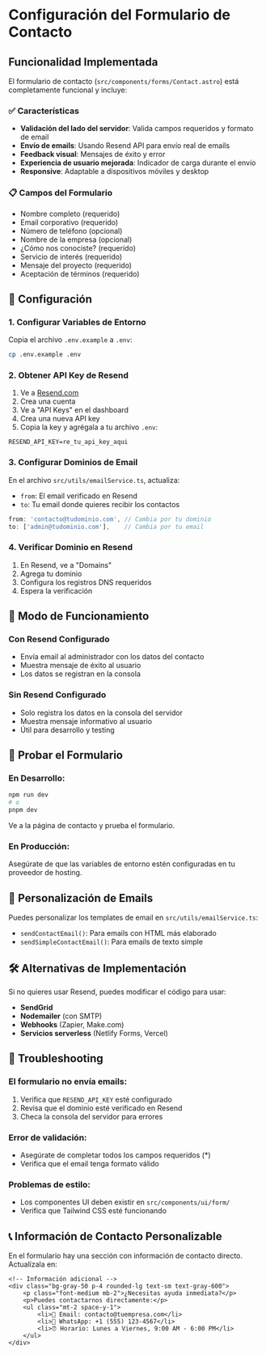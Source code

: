 # Configuración del Formulario de Contacto

## Funcionalidad Implementada

El formulario de contacto (`src/components/forms/Contact.astro`) está completamente funcional y incluye:

### ✅ Características
- **Validación del lado del servidor**: Valida campos requeridos y formato de email
- **Envío de emails**: Usando Resend API para envío real de emails
- **Feedback visual**: Mensajes de éxito y error
- **Experiencia de usuario mejorada**: Indicador de carga durante el envío
- **Responsive**: Adaptable a dispositivos móviles y desktop

### 📋 Campos del Formulario
- Nombre completo (requerido)
- Email corporativo (requerido)
- Número de teléfono (opcional)
- Nombre de la empresa (opcional)
- ¿Cómo nos conociste? (requerido)
- Servicio de interés (requerido)
- Mensaje del proyecto (requerido)
- Aceptación de términos (requerido)

## 🚀 Configuración

### 1. Configurar Variables de Entorno

Copia el archivo `.env.example` a `.env`:
```bash
cp .env.example .env
```

### 2. Obtener API Key de Resend

1. Ve a [Resend.com](https://resend.com)
2. Crea una cuenta
3. Ve a "API Keys" en el dashboard
4. Crea una nueva API key
5. Copia la key y agrégala a tu archivo `.env`:

```env
RESEND_API_KEY=re_tu_api_key_aqui
```

### 3. Configurar Dominios de Email

En el archivo `src/utils/emailService.ts`, actualiza:
- `from`: El email verificado en Resend
- `to`: Tu email donde quieres recibir los contactos

```typescript
from: 'contacto@tudominio.com', // Cambia por tu dominio
to: ['admin@tudominio.com'],    // Cambia por tu email
```

### 4. Verificar Dominio en Resend

1. En Resend, ve a "Domains"
2. Agrega tu dominio
3. Configura los registros DNS requeridos
4. Espera la verificación

## 🎯 Modo de Funcionamiento

### Con Resend Configurado
- Envía email al administrador con los datos del contacto
- Muestra mensaje de éxito al usuario
- Los datos se registran en la consola

### Sin Resend Configurado
- Solo registra los datos en la consola del servidor
- Muestra mensaje informativo al usuario
- Útil para desarrollo y testing

## 🧪 Probar el Formulario

### En Desarrollo:
```bash
npm run dev
# o
pnpm dev
```

Ve a la página de contacto y prueba el formulario.

### En Producción:
Asegúrate de que las variables de entorno estén configuradas en tu proveedor de hosting.

## 📧 Personalización de Emails

Puedes personalizar los templates de email en `src/utils/emailService.ts`:

- `sendContactEmail()`: Para emails con HTML más elaborado
- `sendSimpleContactEmail()`: Para emails de texto simple

## 🛠️ Alternativas de Implementación

Si no quieres usar Resend, puedes modificar el código para usar:
- **SendGrid**
- **Nodemailer** (con SMTP)
- **Webhooks** (Zapier, Make.com)
- **Servicios serverless** (Netlify Forms, Vercel)

## 🐛 Troubleshooting

### El formulario no envía emails:
1. Verifica que `RESEND_API_KEY` esté configurado
2. Revisa que el dominio esté verificado en Resend
3. Checa la consola del servidor para errores

### Error de validación:
- Asegúrate de completar todos los campos requeridos (*)
- Verifica que el email tenga formato válido

### Problemas de estilo:
- Los componentes UI deben existir en `src/components/ui/form/`
- Verifica que Tailwind CSS esté funcionando

## 📞 Información de Contacto Personalizable

En el formulario hay una sección con información de contacto directo. Actualízala en:
```astro
<!-- Información adicional -->
<div class="bg-gray-50 p-4 rounded-lg text-sm text-gray-600">
    <p class="font-medium mb-2">¿Necesitas ayuda inmediata?</p>
    <p>Puedes contactarnos directamente:</p>
    <ul class="mt-2 space-y-1">
        <li>📧 Email: contacto@tuempresa.com</li>
        <li>📱 WhatsApp: +1 (555) 123-4567</li>
        <li>⏰ Horario: Lunes a Viernes, 9:00 AM - 6:00 PM</li>
    </ul>
</div>
```
